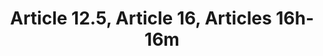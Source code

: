 ---
title: "Article 12.5, Article 16, Articles 16h-16m"
draft: false
exceptions:
- info53a
memberstates:
- NL
score: 3
compensation:
- Compensated
remarks: |
 Article 16 includes digital copies and requires a reasonable remuneration to the rights holders of the work. Additional rules can be found in the 'Besluit reprografisch verveelvoudigen': http://wetten.overheid.nl/BWBR0014339/2009-03-10


link: "http://wetten.overheid.nl/BWBR0001886/"
---